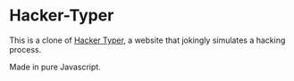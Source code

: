 # Hacker-Typer

This is a clone of [Hacker Typer](https://hackertyper.net/), a website that jokingly simulates a hacking process.

Made in pure Javascript.
